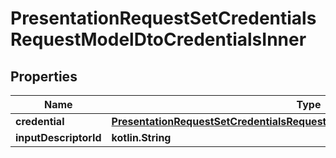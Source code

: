 
# PresentationRequestSetCredentialsRequestModelDtoCredentialsInner

## Properties
Name | Type | Description | Notes
------------ | ------------- | ------------- | -------------
**credential** | [**PresentationRequestSetCredentialsRequestModelDtoCredentialsInnerCredential**](PresentationRequestSetCredentialsRequestModelDtoCredentialsInnerCredential.md) |  | 
**inputDescriptorId** | **kotlin.String** |  | 




